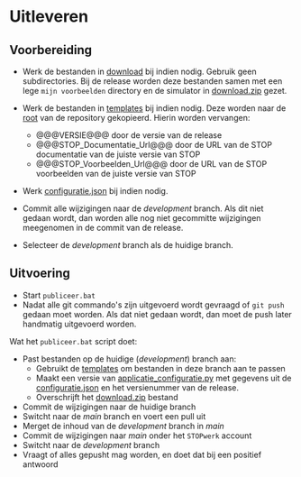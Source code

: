 # Uitleveren

## Voorbereiding

- Werk de bestanden in [download](download) bij indien nodig. Gebruik geen subdirectories. Bij de release worden deze bestanden samen met een lege `mijn voorbeelden` directory en de simulator in [download.zip](../../download.zip) gezet.

- Werk de bestanden in [templates](templates) bij indien nodig. Deze worden naar de [root](../../) van de repository gekopieerd. Hierin worden vervangen:
    - @@@VERSIE@@@ door de versie van de release
    - @@@STOP_Documentatie_Url@@@ door de URL van de STOP documentatie van de juiste versie van STOP
    - @@@STOP_Voorbeelden_Url@@@ door de URL van de STOP voorbeelden van de juiste versie van STOP

- Werk [configuratie.json](configuratie.json) bij indien nodig.

- Commit alle wijzigingen naar de _development_ branch. Als dit niet gedaan wordt, dan worden alle nog niet gecommitte wijzigingen meegenomen in de commit van de release.

- Selecteer de _development_ branch als de huidige branch.

## Uitvoering

- Start `publiceer.bat`
- Nadat alle git commando's zijn uitgevoerd wordt gevraagd of `git push` gedaan moet worden. Als dat niet gedaan wordt, dan moet de push later handmatig uitgevoerd worden.

Wat het `publiceer.bat` script doet:

- Past bestanden op de huidige (_development_) branch aan:
    - Gebruikt de [templates](templates) om bestanden in deze branch aan te passen
    - Maakt een versie van [applicatie_configuratie.py](../simulator/applicatie_configuratie.py) met gegevens uit de [configuratie.json](configuratie.json) en het versienummer van de release.
    - Overschrijft het [download.zip](../../download.zip) bestand
- Commit de wijzigingen naar de huidige branch
- Switcht naar de _main_ branch en voert een pull uit
- Merget de inhoud van de _development_ branch in _main_
- Commit de wijzigingen naar _main_ onder het `STOPwerk` account
- Switcht naar de _development_ branch
- Vraagt of alles gepusht mag worden, en doet dat bij een positief antwoord
